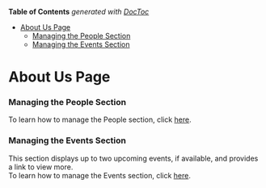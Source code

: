 <!-- START doctoc generated TOC please keep comment here to allow auto update -->
<!-- DON'T EDIT THIS SECTION, INSTEAD RE-RUN doctoc TO UPDATE -->
**Table of Contents**  *generated with [DocToc](https://github.com/thlorenz/doctoc)*

- [About Us Page](#about-us-page)
    - [Managing the People Section](#managing-the-people-section)
    - [Managing the Events Section](#managing-the-events-section)

<!-- END doctoc generated TOC please keep comment here to allow auto update -->

# About Us Page

### Managing the People Section

To learn how to manage the People section, click [here](../static-pages/people).

### Managing the Events Section

This section displays up to two upcoming events, if available, and provides a link to view more.  
To learn how to manage the Events section, click [here](../static-pages/events).
